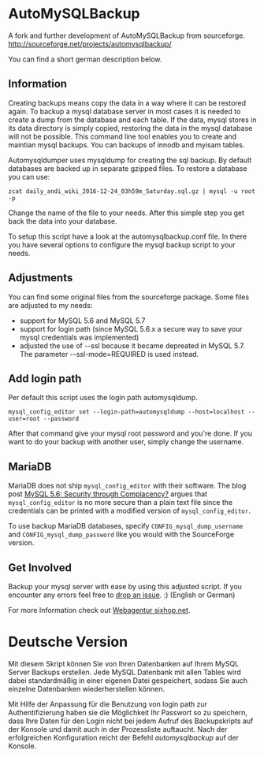 AutoMySQLBackup
===============
 A fork and further development of AutoMySQLBackup from sourceforge. http://sourceforge.net/projects/automysqlbackup/ 
 
You can find a short german description below.

Information
-----------

Creating backups means copy the data in a way where it can be restored again. To backup a mysql database server in most cases it is needed to create a dump from the database and each table. If the data, mysql stores in its data directory is simply copied, restoring the data in the mysql database will not be possible. This command line tool enables you to create and maintian mysql backups. You can backups of innodb and myisam tables.

Automysqldumper uses mysqldump for creating the sql backup. By default databases are backed up in separate gzipped files. To restore a database you can use:

```
zcat daily_andi_wiki_2016-12-24_03h59m_Saturday.sql.gz | mysql -u root -p
```

Change the name of the file to your needs. After this simple step you get back the data into your database.

To setup this script have a look at the automysqlbackup.conf file. In there you have several options to configure the mysql backup script to your needs.

Adjustments
-----------

You can find some original files from the sourceforge package. Some files are adjusted to my needs:
- support for MySQL 5.6 and MySQL 5.7
- support for login path (since MySQL 5.6.x a secure way to save your mysql credentials was implemented)
- adjusted the use of --ssl because it became depreated in MySQL 5.7. The parameter --ssl-mode=REQUIRED is used instead.

Add login path
--------------
Per default this script uses the login path automysqldump.

```
mysql_config_editor set --login-path=automysqldump --host=localhost --user=root --password
```

After that command give your mysql root password and you're done. If you want to do your backup with another user, simply change the username.

MariaDB
-------
MariaDB does not ship `mysql_config_editor` with their software. The blog post [MySQL 5.6: Security through Complacency?](https://mariadb.com/resources/blog/mysql-56-security-through-complacency) argues that `mysql_config_editor` is no more secure than a plain text file since the credentials can be printed with a modified version of `mysql_config_editor`.

To use backup MariaDB databases, specify `CONFIG_mysql_dump_username` and `CONFIG_mysql_dump_password` like you would with the SourceForge version.

Get Involved
------------
Backup your mysql server with ease by using this adjusted script. If you encounter any errors feel free to [drop an issue](https://github.com/sixhop/AutoMySQLBackup/issues/new). :) (English or German)

For more Information check out [Webagentur sixhop.net](https://www.sixhop.net/webseiten-erstellung/).

Deutsche Version
================

Mit diesem Skript können Sie von Ihren Datenbanken auf Ihrem MySQL Server Backups erstellen. Jede MySQL Datenbank mit allen Tables wird dabei standardmäßig in einer eigenen Datei gespeichert, sodass Sie auch einzelne Datenbanken wiederherstellen können.

Mit Hilfe der Anpassung für die Benutzung von login path zur Authentifizierung haben sie die Möglichkeit Ihr Passwort so zu speichern, dass Ihre Daten für den Login nicht bei jedem Aufruf des Backupskripts auf der Konsole und damit auch in der Prozessliste auftaucht. Nach der erfolgreichen Konfiguration reicht der Befehl *automysqlbackup* auf der Konsole.
